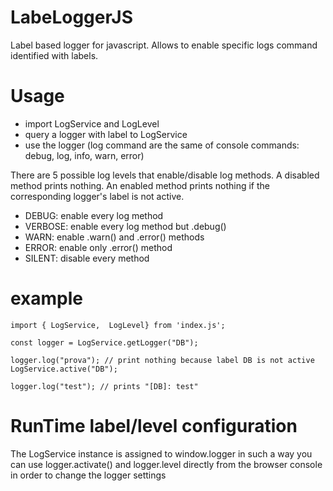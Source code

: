 # LabeLoggerJS
Label based logger for javascript. Allows to enable specific logs command identified with labels.

# Usage

* import LogService and LogLevel
* query a logger with label to LogService
* use the logger (log command are the same of console commands: debug, log, info, warn, error)

There are 5 possible log levels that enable/disable log methods.
A disabled method prints nothing.
An enabled method prints nothing if the corresponding logger's label is not active.

* DEBUG: enable every log method
* VERBOSE: enable every log method but .debug()
* WARN: enable .warn() and .error() methods
* ERROR: enable only .error() method
* SILENT: disable every method

# example

```
import { LogService,  LogLevel} from 'index.js';

const logger = LogService.getLogger("DB");

logger.log("prova"); // print nothing because label DB is not active
LogService.active("DB");

logger.log("test"); // prints "[DB]: test"
```

# RunTime label/level configuration

The LogService instance is assigned to window.logger in such a way you can use logger.activate() and logger.level 
directly from the browser console in order to change the logger settings
